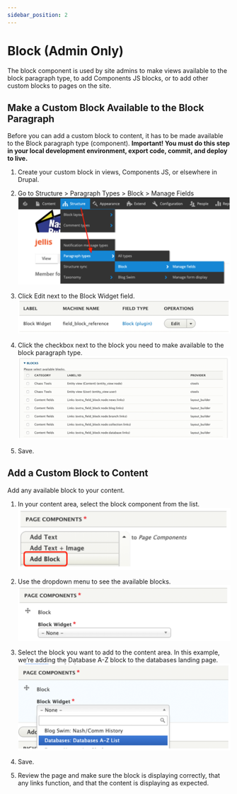```yaml
---
sidebar_position: 2
---
```


# Block (Admin Only)

The block component is used by site admins to make views available to the block paragraph type, to add Components JS blocks, or to add other custom blocks to pages on the site.

## Make a Custom Block Available to the Block Paragraph

Before you can add a custom block to content, it has to be made available to the Block paragraph type (component).
**Important! You must do this step in your local development environment, export code, commit, and deploy to live.**

1. Create your custom block in views, Components JS, or elsewhere in Drupal.  

1. Go to Structure > Paragraph Types > Block > Manage Fields  
![block image 1](../../img/block-image-1a.png)

1. Click Edit next to the Block Widget field.  
![block image 2](../../img/block-image-2.png)

1. Click the checkbox next to the block you need to make available to the block paragraph type.  
![block image 3](../../img/block-image-3.png)

1. Save.

## Add a Custom Block to Content

Add any available block to your content.

1. In your content area, select the block component from the list.  
![block image 4](../../img/block-image-4.png)

1. Use the dropdown menu to see the available blocks.  
![block image 5](../../img/block-image-5.png)

1. Select the block you want to add to the content area. In this example, we’re adding the Database A-Z block to the databases landing page.  
![block image 6](../../img/block-image-6.png)

1. Save.

1. Review the page and make sure the block is displaying correctly, that any links function, and that the content is displaying as expected.
